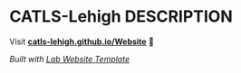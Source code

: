 
# CATLS-Lehigh DESCRIPTION

Visit **[catls-lehigh.github.io/Website](https://catls-lehigh.github.io/Website)** 🚀

_Built with [Lab Website Template](https://greene-lab.gitbook.io/lab-website-template-docs)_
